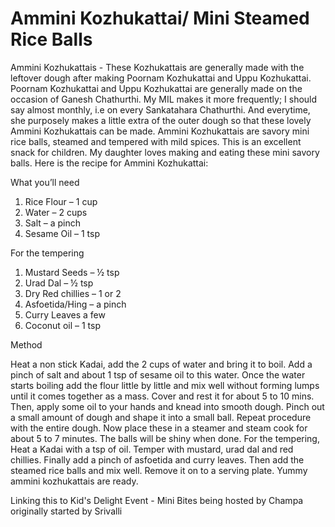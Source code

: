 #  Ammini Kozhukattai/ Mini Steamed Rice Balls

Ammini Kozhukattais - These Kozhukattais are generally made with the leftover dough after making Poornam Kozhukattai and Uppu Kozhukattai. Poornam Kozhukattai and Uppu Kozhukattai are generally made on the occasion of Ganesh Chathurthi. My MIL makes it more frequently; I should say almost monthly, i.e on every Sankatahara Chathurthi. And everytime, she purposely makes a little extra of the outer dough so that these lovely Ammini Kozhukattais can be made.
Ammini Kozhukattais are savory mini rice balls, steamed and tempered with mild spices. This is an excellent snack for children. My daughter loves making and eating these mini savory balls. Here is the recipe for Ammini Kozhukattai:


What you’ll need

1. Rice Flour – 1 cup
2. Water – 2 cups
3. Salt – a pinch
4. Sesame Oil – 1 tsp

For the tempering

1. Mustard Seeds – ½ tsp
2. Urad Dal – ½ tsp
3. Dry Red chillies – 1 or 2
4. Asfoetida/Hing – a pinch
5. Curry Leaves a few
6. Coconut oil – 1 tsp


Method

Heat a non stick Kadai, add the 2 cups of water and bring it to boil. Add a pinch of salt and about 1 tsp of sesame oil to this water. Once the water starts boiling add the flour little by little and mix well without forming lumps until it comes together as a mass. Cover and rest it for about 5 to 10 mins. Then, apply some oil to your hands and knead into smooth dough.
Pinch out a small amount of dough and shape it into a small ball. Repeat procedure with the entire dough.
Now place these in a steamer and steam cook for about 5 to 7 minutes. The balls will be shiny when done.
For the tempering, Heat a Kadai with a tsp of oil. Temper with mustard, urad dal and red chillies. Finally add a pinch of asfoetida and curry leaves. Then add the steamed rice balls and mix well. Remove it on to a serving plate. Yummy ammini kozhukattais are ready.


Linking this to Kid's Delight Event - Mini Bites being hosted by Champa originally started by Srivalli